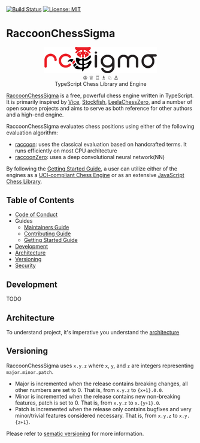[![Build Status](https://travis-ci.org/medegw01/raccoon.js.svg?branch=master)](https://travis-ci.org/medegw01/raccoon.js)
[![License: MIT](https://img.shields.io/badge/License-MIT-yellow.svg)](https://github.com/medegw01/RaccoonChessSigma/blob/main/LICENSE)

# RaccoonChessSigma

<p align="center">
  <img width="300" src="https://github.com/medegw01/RaccoonChessSigma/blob/main/website/static/img/rcsigma%20logo.png">
  <br/>
  ♔ ♕ ♖ ♗ ♘ ♙<br/>
  TypeScript Chess Library and Engine
</p>

[RaccoonChessSigma](httSp://rcsigma.org/) is a free, powerful chess engine written in TypeScript. It is primarily inspired by [Vice](https://www.youtube.com/watch?v=bGAfaepBco4&list=PLZ1QII7yudbc-Ky058TEaOstZHVbT-2hg), [Stockfish](https://stockfishchess.org/), [LeelaChessZero](https://lczero.org/), and a number of open source projects and aims to serve as both reference for other authors and a high-end engine.

RaccoonChessSigma evaluates chess positions using either of the following evaluation algorithm:

* [raccoon](./rcsigma/evaluate/rc/rc.md): uses  the classical evaluation based on handcrafted terms. It runs efficiently on most CPU architecture
* [raccoonZero](./rcsigma/evaluate/rc0/rc0.md): uses a deep convolutional neural network(NN)

By following the [Getting Started Guide](./docs/getting_started_guide.md), a user can utilize either of the engines as a [UCI-compliant Chess Engine](./rcsigma/ui/uci/uci.md) or as an extensive [JavaScript Chess Library](./rcsigma/ui/api/api.md).  

## Table of Contents

- [Code of Conduct](./docs/code_of_conduct.md)
- Guides
  - [Maintainers Guide](./docs/maintainers.md)
  - [Contributing Guide](./docs/contributing.md)
  - [Getting Started Guide](./docs/getting_started_guide.md)
- [Development](#development)
- [Architecture](./docs/architecture.md)
- [Versioning](#versioning)
- [Security](./docs/security.md) 

## Development

TODO

## Architecture

To understand project, it's imperative you understand the [architecture](./docs/architecture.md)

## Versioning

RaccoonChessSigma uses `x.y.z` where `x`, `y`, and `z` are integers representing `major.minor.patch`.

* Major is incremented when the release contains breaking changes, all other numbers are set to 0. That is, from `x.y.z` to `{x+1}.0.0`.
* Minor is incremented when the release contains new non-breaking features, patch is set to 0. That is, from `x.y.z` to `x.{y+1}.0`.
* Patch is incremented when the release only contains bugfixes and very minor/trivial features considered necessary. That is, from `x.y.z` to `x.y.{z+1}`.

Please refer to [sematic versioning](https://semver.org/) for more information.
